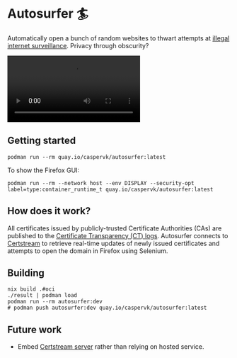 # Autosurfer 🏄
Automatically open a bunch of random websites to thwart attempts at [illegal
internet surveillance](https://ulovliglogning.dk/). Privacy through obscurity?

<video src="/caspervk/autosurfer/raw/branch/master/img/preview.mp4" controls></video>


## Getting started
```shell
podman run --rm quay.io/caspervk/autosurfer:latest
```

To show the Firefox GUI:
```shell
podman run --rm --network host --env DISPLAY --security-opt label=type:container_runtime_t quay.io/caspervk/autosurfer:latest
```


## How does it work?
All certificates issued by publicly-trusted Certificate Authorities (CAs) are
published to the [Certificate Transparency (CT)
logs](https://certificate.transparency.dev/). Autosurfer connects to
[Certstream](https://certstream.calidog.io/) to retrieve real-time updates of
newly issued certificates and attempts to open the domain in Firefox using
Selenium.


## Building
```shell
nix build .#oci
./result | podman load
podman run --rm autosurfer:dev
# podman push autosurfer:dev quay.io/caspervk/autosurfer:latest
```


## Future work
  - Embed [Certstream server](https://github.com/CaliDog/certstream-server)
  rather than relying on hosted service.
